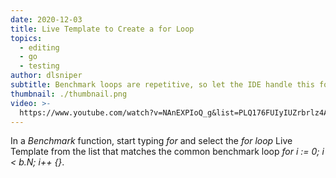 ```yaml
---
date: 2020-12-03
title: Live Template to Create a for Loop
topics:
  - editing
  - go
  - testing
author: dlsniper
subtitle: Benchmark loops are repetitive, so let the IDE handle this for you.
thumbnail: ./thumbnail.png
video: >-
  https://www.youtube.com/watch?v=NAnEXPIoQ_g&list=PLQ176FUIyIUZrbrlz4AY1V8VzBJKZyVlW&index=56
---
```


In a _Benchmark_ function, start typing _for_ and select the _for loop_ Live Template from the list that matches the common benchmark loop _for i := 0; i < b.N; i++ {}_.
